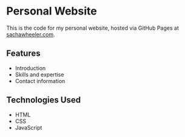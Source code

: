 # Personal Website

This is the code for my personal website, hosted via GitHub Pages at [sachawheeler.com](https://sachawheeler.com).

## Features

- Introduction
- Skills and expertise
- Contact information

## Technologies Used

- HTML
- CSS
- JavaScript
